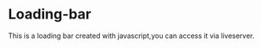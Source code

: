 # Loading-bar
<p>This is a loading bar created with javascript,you can access it via liveserver.</p>

